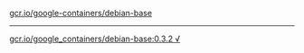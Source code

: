 [gcr.io/google-containers/debian-base](https://hub.docker.com/r/sqeven/debian-base/tags/) 

----
[gcr.io/google_containers/debian-base:0.3.2 √](https://hub.docker.com/r/sqeven/debian-base/tags/)


